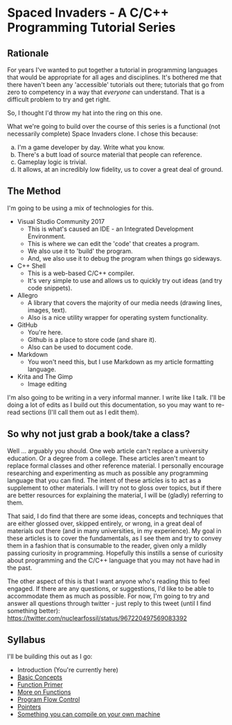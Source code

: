 # Spaced Invaders - A C/C++ Programming Tutorial Series

## Rationale

For years I've wanted to put together a tutorial in programming languages that would be appropriate for all ages and disciplines. It's bothered me that there haven't been any 'accessible' tutorials out there; tutorials that go from zero to competency in a way that _everyone_ can understand. That is a difficult problem to try and get right.

So, I thought I'd throw my hat into the ring on this one.

What we're going to build over the course of this series is a functional (not necessarily complete) Space Invaders clone. I chose this because:

<ol type="a">
 <li>I'm a game developer by day. Write what you know.</li>
 <li>There's a butt load of source material that people can reference.</li>
 <li>Gameplay logic is trivial.</li>
 <li>It allows, at an incredibly low fidelity, us to cover a great deal of ground.</li>
</ol>

## The Method

I'm going to be using a mix of technologies for this.

- Visual Studio Community 2017
  - This is what's caused an IDE - an Integrated Development Environment.
  - This is where we can edit the 'code' that creates a program.
  - We also use it to 'build' the program.
  - And, we also use it to debug the program when things go sideways.
- C++ Shell
  - This is a web-based C/C++ compiler.
  - It's very simple to use and allows us to quickly try out ideas (and try code snippets).
- Allegro
  - A library that covers the majority of our media needs (drawing lines, images, text).
  - Also is a nice utility wrapper for operating system functionality.
- GitHub
  - You're here.
  - Github is a place to store code (and share it).
  - Also can be used to document code.
- Markdown
  - You won't need this, but I use Markdown as my article formatting language.
- Krita and The Gimp
  - Image editing

I'm also going to be writing in a very informal manner. I write like I talk. I'll be doing a lot of edits as I build out this documentation, so you may want to re-read sections (I'll call them out as I edit them).

## So why not just grab a book/take a class?

Well ... arguably you should. One web article can't replace a university education. Or a degree from a college. These articles aren't meant to replace formal classes and other reference material. I personally encourage researching and experimenting as much as possible any programming language that you can find. The intent of these articles is to act as a supplement to other materials. I will try not to gloss over topics, but if there are better resources for explaining the material, I will be (gladly) referring to them.

That said, I do find that there are some ideas, concepts and techniques that are either glossed over, skipped entirely, or wrong, in a great deal of materials out there (and in many universities, in my experience). My goal in these articles is to cover the fundamentals, as I see them and try to convey them in a fashion that is consumable to the reader, given only a mildly passing curiosity in programming. Hopefully this instills a sense of curiosity about programming and the C/C++ language that you may not have had in the past.

The other aspect of this is that I want anyone who's reading this to feel engaged. If there are any questions, or suggestions, I'd like to be able to accommodate them as much as possible. For now, I'm going to try and answer all questions through twitter - just reply to this tweet (until I find something better): https://twitter.com/nuclearfossil/status/967220497569083392

## Syllabus

I'll be building this out as I go:

- Introduction (You're currently here)
- [Basic Concepts](00.basicconcepts.md)
- [Function Primer](01.functionprimer.md)
- [More on Functions](01.morewithfunctions.md)
- [Program Flow Control](01.programflowcontrol.md)
- [Pointers](01.pointers.md)
- [Something you can compile on your own machine](02.firststeps.md)
